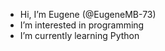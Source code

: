 - Hi, I’m Eugene (@EugeneMB-73)
- I’m interested in programming
- I’m currently learning Python


<!---
- I’m looking to collaborate on ...
EugeneMB-73/EugeneMB-73 is a ✨ special ✨ repository because its `README.md` (this file) appears on your GitHub profile.
You can click the Preview link to take a look at your changes.
--->
